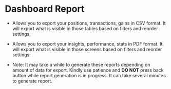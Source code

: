 # Dashboard Report


- Allows you to export your positions, transactions, gains in CSV format. It will export what is visible in those tables based on filters and reorder settings.
- Allows you to export your insights, performance, stats in PDF format. It will export what is visible in those screens based on filters and reorder settings.
 
- Note: It may take a while to generate these reports depending on amount of data for export. Kindly use patience and **DO NOT** press back button while report generation is in progress. It can take several minutes to generate report.
